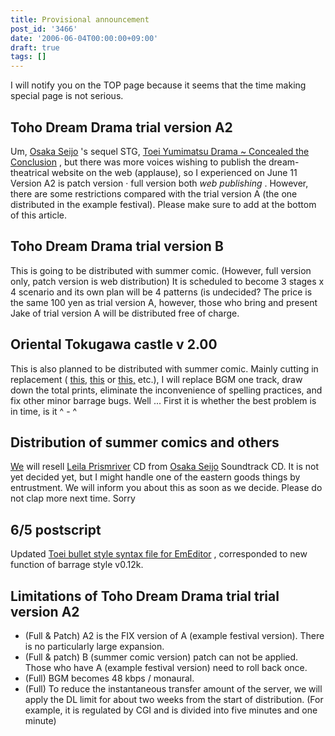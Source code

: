 ```yaml
---
title: Provisional announcement
post_id: '3466'
date: '2006-06-04T00:00:00+09:00'
draft: true
tags: []
---
```


I will notify you on the TOP page because it seems that the time making special page is not serious.

## Toho Dream Drama trial version A2

Um, [Osaka Seijo](https://danmaq.com/!/thA/) 's sequel STG, [Toei Yumimatsu Drama ~ Concealed the Conclusion](https://danmaq.com/!/thC) , but there was more voices wishing to publish the dream-theatrical website on the web (applause), so I experienced on June 11 Version A2 is patch version · full version both _web publishing_ . However, there are some restrictions compared with the trial version A (the one distributed in the example festival). Please make sure to add at the bottom of this article.

## Toho Dream Drama trial version B

This is going to be distributed with summer comic. (However, full version only, patch version is web distribution) It is scheduled to become 3 stages x 4 scenario and its own plan will be 4 patterns (is undecided? The price is the same 100 yen as trial version A, however, those who bring and present Jake of trial version A will be distributed free of charge.

## Oriental Tokugawa castle v 2.00

This is also planned to be distributed with summer comic. Mainly cutting in replacement ( [this,](https://danmaq.com/3460) [this](https://danmaq.com/3464) or [this,](https://danmaq.com/3463) etc.), I will replace BGM one track, draw down the total prints, eliminate the inconvenience of spelling practices, and fix other minor barrage bugs. Well ... First it is whether the best problem is in time, is it ^ - ^

## Distribution of summer comics and others

[We](https://danmaq.com/!/thA/) will resell [Leila Prismriver](https://danmaq.com/!/leila/) CD from [Osaka Seijo](https://danmaq.com/!/thA/) Soundtrack CD. It is not yet decided yet, but I might handle one of the eastern goods things by entrustment. We will inform you about this as soon as we decide. Please do not clap more next time. Sorry

## 6/5 postscript

Updated [Toei bullet style syntax file for EmEditor](https://danmaq.com/emeditor-danmakufu) , corresponded to new function of barrage style v0.12k.

## Limitations of Toho Dream Drama trial trial version A2

*   (Full & Patch) A2 is the FIX version of A (example festival version). There is no particularly large expansion.
*   (Full & patch) B (summer comic version) patch can not be applied. Those who have A (example festival version) need to roll back once.
*   (Full) BGM becomes 48 kbps / monaural.
*   (Full) To reduce the instantaneous transfer amount of the server, we will apply the DL limit for about two weeks from the start of distribution. (For example, it is regulated by CGI and is divided into five minutes and one minute)
